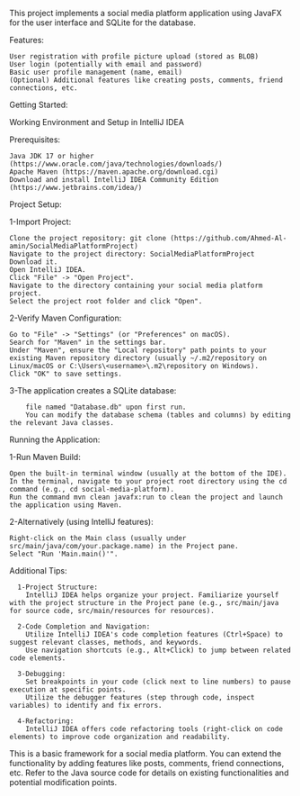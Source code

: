 This project implements a social media platform application using JavaFX for the user interface and SQLite for the database.

Features:

    User registration with profile picture upload (stored as BLOB)
    User login (potentially with email and password)
    Basic user profile management (name, email)
    (Optional) Additional features like creating posts, comments, friend connections, etc.
    
Getting Started:

Working Environment and Setup in IntelliJ IDEA


Prerequisites:

    Java JDK 17 or higher (https://www.oracle.com/java/technologies/downloads/)
    Apache Maven (https://maven.apache.org/download.cgi)
    Download and install IntelliJ IDEA Community Edition (https://www.jetbrains.com/idea/)
    
Project Setup:

  1-Import Project:
  
    Clone the project repository: git clone (https://github.com/Ahmed-Al-amin/SocialMediaPlatformProject)
    Navigate to the project directory: SocialMediaPlatformProject
    Download it.
    Open IntelliJ IDEA.
    Click "File" -> "Open Project".
    Navigate to the directory containing your social media platform project.
    Select the project root folder and click "Open".
    
  2-Verify Maven Configuration:

    Go to "File" -> "Settings" (or "Preferences" on macOS).
    Search for "Maven" in the settings bar.
    Under "Maven", ensure the "Local repository" path points to your existing Maven repository directory (usually ~/.m2/repository on Linux/macOS or C:\Users\<username>\.m2\repository on Windows).
    Click "OK" to save settings.
    
 3-The application creates a SQLite database:

        file named "Database.db" upon first run.
        You can modify the database schema (tables and columns) by editing the relevant Java classes.

Running the Application:

  1-Run Maven Build:

    Open the built-in terminal window (usually at the bottom of the IDE).
    In the terminal, navigate to your project root directory using the cd command (e.g., cd social-media-platform).
    Run the command mvn clean javafx:run to clean the project and launch the application using Maven.
    
  2-Alternatively (using IntelliJ features):
    
    Right-click on the Main class (usually under src/main/java/com/your.package.name) in the Project pane.
    Select "Run 'Main.main()'".
    
Additional Tips:

      1-Project Structure:
        IntelliJ IDEA helps organize your project. Familiarize yourself with the project structure in the Project pane (e.g., src/main/java for source code, src/main/resources for resources).
      
      2-Code Completion and Navigation:
        Utilize IntelliJ IDEA's code completion features (Ctrl+Space) to suggest relevant classes, methods, and keywords.
        Use navigation shortcuts (e.g., Alt+Click) to jump between related code elements.
        
      3-Debugging:
        Set breakpoints in your code (click next to line numbers) to pause execution at specific points.
        Utilize the debugger features (step through code, inspect variables) to identify and fix errors.
        
      4-Refactoring:
        IntelliJ IDEA offers code refactoring tools (right-click on code elements) to improve code organization and readability.


This is a basic framework for a social media platform.
You can extend the functionality by adding features like posts, comments, friend connections, etc.
Refer to the Java source code for details on existing functionalities and potential modification points.


